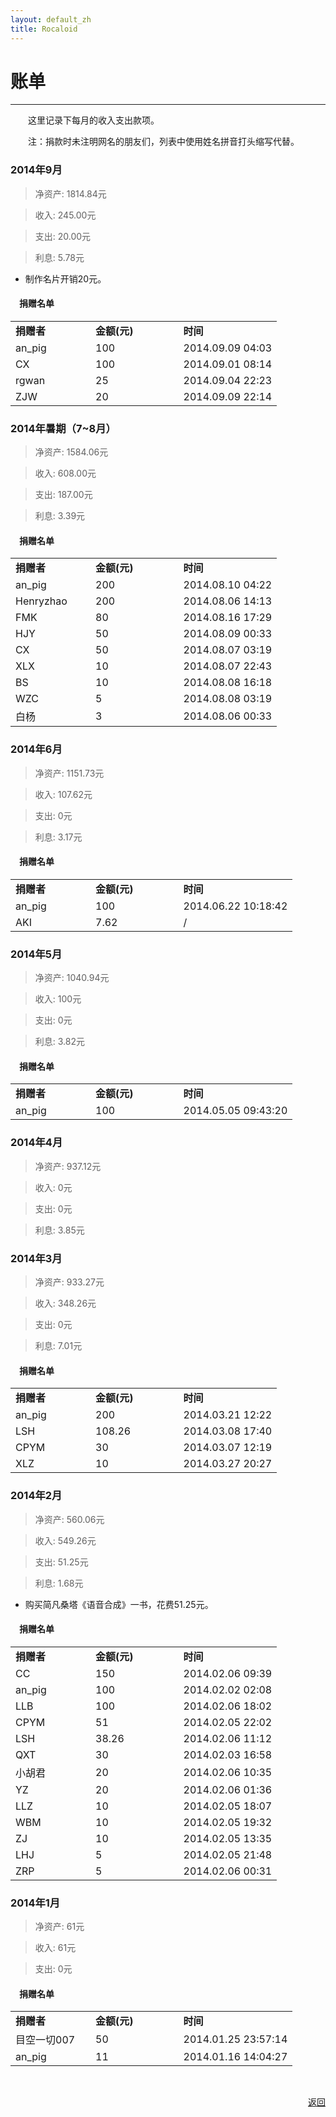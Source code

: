```yaml
---
layout: default_zh
title: Rocaloid
---
```


# 账单

---

&emsp;&emsp;这里记录下每月的收入支出款项。

&emsp;&emsp;注：捐款时未注明网名的朋友们，列表中使用姓名拼音打头缩写代替。

### 2014年9月

> 净资产: 1814.84元

> 收入: 245.00元

> 支出: 20.00元

> 利息: 5.78元

* 制作名片开销20元。

#### &emsp;捐赠名单

>
<table>
<tr><td><strong>捐赠者</strong>&emsp;&emsp;&emsp;&emsp;</td><td><strong>金额(元)</strong>&emsp;&emsp;&emsp;&emsp;</td><td><strong>时间</strong></td></tr>
<tr><td>an_pig</td><td>100</td><td>2014.09.09 04:03</td></tr>
<tr><td>CX</td><td>100</td><td>2014.09.01 08:14</td></tr>
<tr><td>rgwan</td><td>25</td><td>2014.09.04 22:23</td></tr>
<tr><td>ZJW</td><td>20</td><td>2014.09.09 22:14</td></tr>

</table>

### 2014年暑期（7~8月）

> 净资产: 1584.06元

> 收入: 608.00元

> 支出: 187.00元

> 利息: 3.39元

#### &emsp;捐赠名单

>
<table>
<tr><td><strong>捐赠者</strong>&emsp;&emsp;&emsp;&emsp;</td><td><strong>金额(元)</strong>&emsp;&emsp;&emsp;&emsp;</td><td><strong>时间</strong></td></tr>
<tr><td>an_pig</td><td>200</td><td>2014.08.10 04:22</td></tr>
<tr><td>Henryzhao</td><td>200</td><td>2014.08.06 14:13</td></tr>
<tr><td>FMK</td><td>80</td><td>2014.08.16 17:29</td></tr>
<tr><td>HJY</td><td>50</td><td>2014.08.09 00:33</td></tr>
<tr><td>CX</td><td>50</td><td>2014.08.07 03:19</td></tr>
<tr><td>XLX</td><td>10</td><td>2014.08.07 22:43</td></tr>
<tr><td>BS</td><td>10</td><td>2014.08.08 16:18</td></tr>
<tr><td>WZC</td><td>5</td><td>2014.08.08 03:19</td></tr>
<tr><td>白杨</td><td>3</td><td>2014.08.06 00:33</td></tr>

</table>

### 2014年6月

> 净资产: 1151.73元

> 收入: 107.62元

> 支出: 0元

> 利息: 3.17元

#### &emsp;捐赠名单

>
<table>
<tr><td><strong>捐赠者</strong>&emsp;&emsp;&emsp;&emsp;</td><td><strong>金额(元)</strong>&emsp;&emsp;&emsp;&emsp;</td><td><strong>时间</strong></td></tr>
<tr><td>an_pig</td><td>100</td><td>2014.06.22 10:18:42</td></tr>
<tr><td>AKI</td><td>7.62</td><td>/</td></tr>
</table>


### 2014年5月

> 净资产: 1040.94元

> 收入: 100元

> 支出: 0元

> 利息: 3.82元

#### &emsp;捐赠名单

>
<table>
<tr><td><strong>捐赠者</strong>&emsp;&emsp;&emsp;&emsp;</td><td><strong>金额(元)</strong>&emsp;&emsp;&emsp;&emsp;</td><td><strong>时间</strong></td></tr>
<tr><td>an_pig</td><td>100</td><td>2014.05.05 09:43:20</td></tr>
</table>

### 2014年4月

> 净资产: 937.12元

> 收入: 0元

> 支出: 0元

> 利息: 3.85元

### 2014年3月

> 净资产: 933.27元

> 收入: 348.26元

> 支出: 0元

> 利息: 7.01元

#### &emsp;捐赠名单

>
<table>
<tr><td><strong>捐赠者</strong>&emsp;&emsp;&emsp;&emsp;</td><td><strong>金额(元)</strong>&emsp;&emsp;&emsp;&emsp;</td><td><strong>时间</strong></td></tr>
<tr><td>an_pig</td><td>200</td><td>2014.03.21 12:22</td></tr>
<tr><td>LSH</td><td>108.26</td><td>2014.03.08 17:40</td></tr>
<tr><td>CPYM</td><td>30</td><td>2014.03.07 12:19</td></tr>
<tr><td>XLZ</td><td>10</td><td>2014.03.27 20:27</td></tr>
</table>

### 2014年2月

> 净资产: 560.06元

> 收入: 549.26元

> 支出: 51.25元

> 利息: 1.68元

* 购买简凡桑塔《语音合成》一书，花费51.25元。

#### &emsp;捐赠名单

>
<table>
<tr><td><strong>捐赠者</strong>&emsp;&emsp;&emsp;&emsp;</td><td><strong>金额(元)</strong>&emsp;&emsp;&emsp;&emsp;</td><td><strong>时间</strong></td></tr>
<tr><td>CC</td><td>150</td><td>2014.02.06 09:39</td></tr>
<tr><td>an_pig</td><td>100</td><td>2014.02.02 02:08</td></tr>
<tr><td>LLB</td><td>100</td><td>2014.02.06 18:02</td></tr>
<tr><td>CPYM</td><td>51</td><td>2014.02.05 22:02</td></tr>
<tr><td>LSH</td><td>38.26</td><td>2014.02.06 11:12</td></tr>
<tr><td>QXT</td><td>30</td><td>2014.02.03 16:58</td></tr>
<tr><td>小胡君</td><td>20</td><td>2014.02.06 10:35</td></tr>
<tr><td>YZ</td><td>20</td><td>2014.02.06 01:36</td></tr>
<tr><td>LLZ</td><td>10</td><td>2014.02.05 18:07</td></tr>
<tr><td>WBM</td><td>10</td><td>2014.02.05 19:32</td></tr>
<tr><td>ZJ</td><td>10</td><td>2014.02.05 13:35</td></tr>
<tr><td>LHJ</td><td>5</td><td>2014.02.05 21:48</td></tr>
<tr><td>ZRP</td><td>5</td><td>2014.02.06 00:31</td></tr>
</table>

### 2014年1月

> 净资产: 61元

> 收入: 61元

> 支出: 0元

#### &emsp;捐赠名单

>
<table>
<tr><td><strong>捐赠者</strong>&emsp;&emsp;&emsp;&emsp;</td><td><strong>金额(元)</strong>&emsp;&emsp;&emsp;&emsp;</td><td><strong>时间</strong></td></tr>
<tr><td>目空一切007 </td><td>50</td><td>2014.01.25 23:57:14</td></tr>
<tr><td>an_pig</td><td>11</td><td>2014.01.16 14:04:27</td></tr>
</table>

<br />

<p align="right"><a href="/sub/zh/donation.html">返回</a></p>

